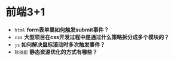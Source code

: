 # 前端3+1
- `html` **form表单里如何触发submit事件？**
- `css` **大型项目在css开发过程中是通过什么策略拆分成多个模块的？**
- `js` **如何解决鼠标滚动时多次触发事件？**
- `软技能` **静态资源优化的方式有哪些？**

